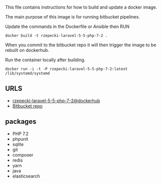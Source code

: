 This file contains instructions for how to build and update a docker image.

The main purpose of this image is for running bitbucket pipelines.

Update the commands in the Dockerfile or Ansible then RUN

`docker build -t rzepecki-laravel-5-5-php-7-2 .`

When you commit to the bitbucket repo it will then trigger the image to be rebuilt on dockerhub.

Run the container locally after building.

`docker run -i -t -P rzepecki-laravel-5-5-php-7-2:latest /lib/systemd/systemd`

## URLS
* [rzepecki-laravel-5-5-php-7-2@dockerhub](https://hub.docker.com/r/lionslair/rzepecki-laravel-5-5-php-7-2/)
* [Bitbucket repo](https://bitbucket.org/lionslair/rzepecki-laravel-5.5-php-7.2)

## packages
* PHP 7.2
* phpunit
* sqlite
* git
* composer
* redis
* yarn
* java
* elasticsearch
